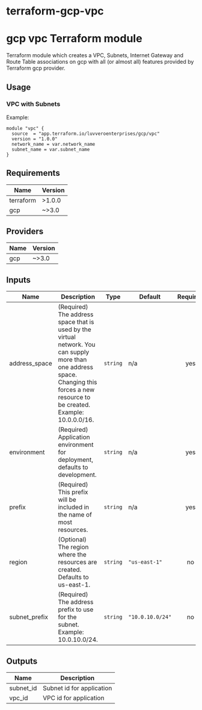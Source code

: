 # terraform-gcp-vpc
# gcp vpc Terraform module

Terraform module which creates a VPC, Subnets, Internet Gateway and Route Table associations on gcp with all (or almost all) features provided by Terraform gcp provider.

## Usage

### VPC with Subnets

Example:

```hcl
module "vpc" {
  source  = "app.terraform.io/luvveroenterprises/gcp/vpc"
  version = "1.0.0"
  network_name = var.network_name
  subnet_name = var.subnet_name
}
```

## Requirements

| Name | Version |
|------|---------|
| terraform | >1.0.0 |
| gcp | ~>3.0 |

## Providers

| Name | Version |
|------|---------|
| gcp | ~>3.0 |

## Inputs

| Name | Description | Type | Default | Required |
|------|-------------|------|---------|:--------:|
| address\_space | (Required) The address space that is used by the virtual network. You can supply more than one address space. Changing this forces a new resource to be created. Example: 10.0.0.0/16. | `string` | n/a | yes |
| environment | (Required) Application environment for deployment, defaults to development. | `string` | n/a | yes |
| prefix | (Required) This prefix will be included in the name of most resources. | `string` | n/a | yes |
| region | (Optional) The region where the resources are created. Defaults to us-east-1. | `string` | `"us-east-1"` | no |
| subnet\_prefix | (Required) The address prefix to use for the subnet. Example: 10.0.10.0/24. | `string` | `"10.0.10.0/24"` | no |

## Outputs

| Name | Description |
|------|-------------|
| subnet\_id | Subnet id for application |
| vpc\_id | VPC id for application |
